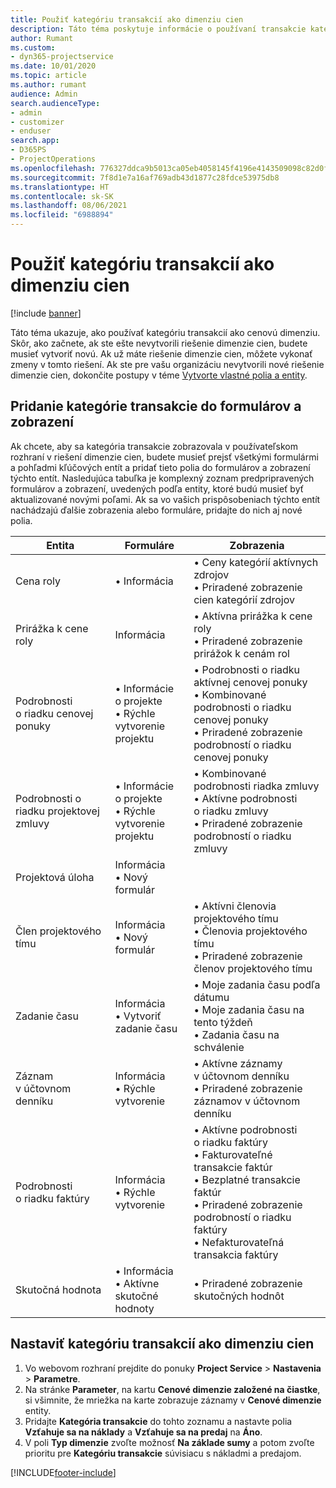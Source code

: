 ```yaml
---
title: Použiť kategóriu transakcií ako dimenziu cien
description: Táto téma poskytuje informácie o používaní transakcie kategórie ako dimenzie cien.
author: Rumant
ms.custom:
- dyn365-projectservice
ms.date: 10/01/2020
ms.topic: article
ms.author: rumant
audience: Admin
search.audienceType:
- admin
- customizer
- enduser
search.app:
- D365PS
- ProjectOperations
ms.openlocfilehash: 776327ddca9b5013ca05eb4058145f4196e4143509098c82d0f452bc9709b673
ms.sourcegitcommit: 7f8d1e7a16af769adb43d1877c28fdce53975db8
ms.translationtype: HT
ms.contentlocale: sk-SK
ms.lasthandoff: 08/06/2021
ms.locfileid: "6988894"
---
```

# <a name="use-transaction-category-as-a-pricing-dimension"></a>Použiť kategóriu transakcií ako dimenziu cien

[!include [banner](../includes/psa-now-project-operations.md)]

Táto téma ukazuje, ako používať kategóriu transakcií ako cenovú dimenziu. Skôr, ako začnete, ak ste ešte nevytvorili riešenie dimenzie cien, budete musieť vytvoriť novú. Ak už máte riešenie dimenzie cien, môžete vykonať zmeny v tomto riešení. Ak ste pre vašu organizáciu nevytvorili nové riešenie dimenzie cien, dokončite postupy v téme [Vytvorte vlastné polia a entity](create-custom-fields-entities.md).

## <a name="add-transaction-category-to-forms-and-views"></a>Pridanie kategórie transakcie do formulárov a zobrazení
Ak chcete, aby sa kategória transakcie zobrazovala v používateľskom rozhraní v riešení dimenzie cien, budete musieť prejsť všetkými formulármi a pohľadmi kľúčových entít a pridať tieto polia do formulárov a zobrazení týchto entít.
Nasledujúca tabuľka je komplexný zoznam predpripravených formulárov a zobrazení, uvedených podľa entity, ktoré budú musieť byť aktualizované novými poľami. Ak sa vo vašich prispôsobeniach týchto entít nachádzajú ďalšie zobrazenia alebo formuláre, pridajte do nich aj nové polia.

|  Entita        | Formuláre     |Zobrazenia        |
| ------------------------------|---------------------------------|----------------------------------|
|  Cena roly|• Informácia |• Ceny kategórií aktívnych zdrojov<br> • Priradené zobrazenie cien kategórií zdrojov|
|  Prirážka k cene roly|Informácia|• Aktívna prirážka k cene roly<br>• Priradené zobrazenie prirážok k cenám rol|
|  Podrobnosti o riadku cenovej ponuky|• Informácie o projekte<br>• Rýchle vytvorenie projektu|• Podrobnosti o riadku aktívnej cenovej ponuky<br>• Kombinované podrobnosti o riadku cenovej ponuky<br>• Priradené zobrazenie podrobností o riadku cenovej ponuky|
|  Podrobnosti o riadku projektovej zmluvy|• Informácie o projekte<br>• Rýchle vytvorenie projektu|• Kombinované podrobnosti riadka zmluvy<br>• Aktívne podrobnosti o riadku zmluvy<br>• Priradené zobrazenie podrobností o riadku zmluvy|
|  Projektová úloha|Informácia<br>• Nový formulár||
|  Člen projektového tímu|Informácia<br>• Nový formulár|• Aktívni členovia projektového tímu<br>• Členovia projektového tímu<br>• Priradené zobrazenie členov projektového tímu|
|  Zadanie času|Informácia<br>• Vytvoriť zadanie času|• Moje zadania času podľa dátumu<br>• Moje zadania času na tento týždeň<br>• Zadania času na schválenie|
|  Záznam v účtovnom denníku|Informácia<br>• Rýchle vytvorenie|• Aktívne záznamy v účtovnom denníku<br>• Priradené zobrazenie záznamov v účtovnom denníku|
|  Podrobnosti o riadku faktúry|Informácia<br>• Rýchle vytvorenie|• Aktívne podrobnosti o riadku faktúry<br>• Fakturovateľné transakcie faktúr<br>• Bezplatné transakcie faktúr<br>• Priradené zobrazenie podrobností o riadku faktúry<br>• Nefakturovateľná transakcia faktúry|
|  Skutočná hodnota|• Informácia<br>• Aktívne skutočné hodnoty|• Priradené zobrazenie skutočných hodnôt|

## <a name="set-up-transaction-category-as-a-pricing-dimension"></a>Nastaviť kategóriu transakcií ako dimenziu cien

1. Vo webovom rozhraní prejdite do ponuky **Project Service** > **Nastavenia** > **Parametre**. 
2. Na stránke **Parameter**, na kartu **Cenové dimenzie založené na čiastke**, si všimnite, že mriežka na karte zobrazuje záznamy v **Cenové dimenzie** entity.
3. Pridajte **Kategória transakcie** do tohto zoznamu a nastavte polia **Vzťahuje sa na náklady** a **Vzťahuje sa na predaj** na **Áno**.
4. V poli **Typ dimenzie** zvoľte možnosť **Na základe sumy** a potom zvoľte prioritu pre **Kategóriu transakcie** súvisiacu s nákladmi a predajom.


[!INCLUDE[footer-include](../includes/footer-banner.md)]